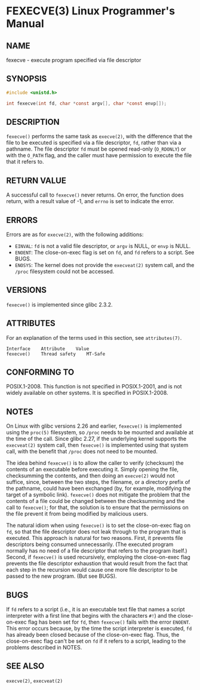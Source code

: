 # FEXECVE(3) Linux Programmer's Manual
## NAME
fexecve - execute program specified via file descriptor

## SYNOPSIS
```c
#include <unistd.h>

int fexecve(int fd, char *const argv[], char *const envp[]);
```

## DESCRIPTION
`fexecve()` performs the same task as `execve(2)`, with the difference that the file to be executed is specified via a file descriptor, `fd`, rather than via a pathname. The file descriptor `fd` must be opened read-only (`O_RDONLY`) or with the `O_PATH` flag, and the caller must have permission to execute the file that it refers to.

## RETURN VALUE
A successful call to `fexecve()` never returns. On error, the function does return, with a result value of -1, and `errno` is set to indicate the error.

## ERRORS
Errors are as for `execve(2)`, with the following additions:

- `EINVAL`: `fd` is not a valid file descriptor, or `argv` is NULL, or `envp` is NULL.
- `ENOENT`: The close-on-exec flag is set on `fd`, and `fd` refers to a script. See BUGS.
- `ENOSYS`: The kernel does not provide the `execveat(2)` system call, and the `/proc` filesystem could not be accessed.

## VERSIONS
`fexecve()` is implemented since glibc 2.3.2.

## ATTRIBUTES
For an explanation of the terms used in this section, see `attributes(7)`.

```
Interface    Attribute    Value
fexecve()    Thread safety    MT-Safe
```

## CONFORMING TO
POSIX.1-2008. This function is not specified in POSIX.1-2001, and is not widely available on other systems. It is specified in POSIX.1-2008.

## NOTES
On Linux with glibc versions 2.26 and earlier, `fexecve()` is implemented using the `proc(5)` filesystem, so `/proc` needs to be mounted and available at the time of the call. Since glibc 2.27, if the underlying kernel supports the `execveat(2)` system call, then `fexecve()` is implemented using that system call, with the benefit that `/proc` does not need to be mounted.

The idea behind `fexecve()` is to allow the caller to verify (checksum) the contents of an executable before executing it. Simply opening the file, checksumming the contents, and then doing an `execve(2)` would not suffice, since, between the two steps, the filename, or a directory prefix of the pathname, could have been exchanged (by, for example, modifying the target of a symbolic link). `fexecve()` does not mitigate the problem that the contents of a file could be changed between the checksumming and the call to `fexecve()`; for that, the solution is to ensure that the permissions on the file prevent it from being modified by malicious users.

The natural idiom when using `fexecve()` is to set the close-on-exec flag on `fd`, so that the file descriptor does not leak through to the program that is executed. This approach is natural for two reasons. First, it prevents file descriptors being consumed unnecessarily. (The executed program normally has no need of a file descriptor that refers to the program itself.) Second, if `fexecve()` is used recursively, employing the close-on-exec flag prevents the file descriptor exhaustion that would result from the fact that each step in the recursion would cause one more file descriptor to be passed to the new program. (But see BUGS).

## BUGS
If `fd` refers to a script (i.e., it is an executable text file that names a script interpreter with a first line that begins with the characters `#!`) and the close-on-exec flag has been set for `fd`, then `fexecve()` fails with the error `ENOENT`. This error occurs because, by the time the script interpreter is executed, `fd` has already been closed because of the close-on-exec flag. Thus, the close-on-exec flag can't be set on `fd` if it refers to a script, leading to the problems described in NOTES.

## SEE ALSO
`execve(2)`, `execveat(2)`
